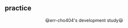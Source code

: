 ## practice
<!--- ### Mini profile --->

<p align=center>😃err-cho404's development study😃</p>

<br>
